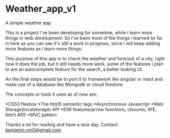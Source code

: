 # Weather_app_v1
A simple weather app

This is a project i've been developing for sometime, while i learn more things in web development.
So i've been most of the things i learned so far in here as you can see it's still a work in progress,
since i will keep adding more features as i learn more things.

This purpose of this app is to check the weather and forecast of a city, right now it does the job, but it still
needs more work, some of the features i plan to are an autocomplete feature for the search, a better looking UI.

An the final steps would be to port it to framework like angular or react and make use of a database like Mongodb or
cloud firestore.

The concepts or tools it uses as of now are:

*CSS3 flexbox
*The html5 semantic tags
*Asynchronous Javascript
*Web Storage(localstorage) API
*ES6 features(arrow functions, closures, IIFE, fetch API)
*MVC pattern



Thanks a lot for reading and have a nice day.
Contact: benjamin.vm0@gmail.com
